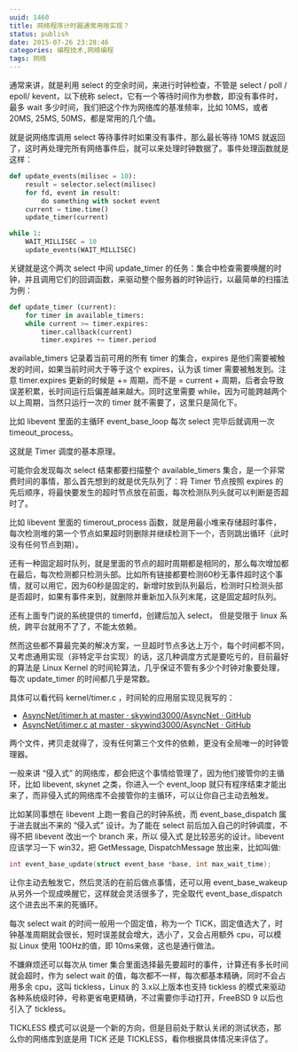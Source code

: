 ```yaml
---
uuid: 1460
title: 网络程序计时器通常用啥实现？
status: publish
date: 2015-07-26 23:28:46
categories: 编程技术,网络编程
tags: 网络
---
```

通常来讲，就是利用 select 的空余时间，来进行时钟检查，不管是 select / poll / epoll/ kevent，以下统称 select，它有一个等待时间作为参数，即没有事件时，最多 wait 多少时间，我们把这个作为网络库的基准频率，比如 10MS，或者 20MS, 25MS, 50MS，都是常用的几个值。

就是说网络库调用 select 等待事件时如果没有事件，那么最长等待 10MS 就返回了，这时再处理完所有网络事件后，就可以来处理时钟数据了。事件处理函数就是这样：

```python
def update_events(milisec = 10):  
	result = selector.select(milisec)  
	for fd, event in result:  
		do something with socket event  
	current = time.time()  
	update_timer(current)

while 1:  
	WAIT_MILLISEC = 10  
	update_events(WAIT_MILLISEC)
```

关键就是这个两次 select 中间 update_timer 的任务：集合中检查需要唤醒的时钟，并且调用它们的回调函数，来驱动整个服务器的时钟运行，以最简单的扫描法为例：

```python
def update_timer (current):  
	for timer in available_timers:  
	while current >= timer.expires:  
		timer.callback(current)  
		timer.expires += timer.period
```

<!--more-->

available_timers 记录着当前可用的所有 timer 的集合，expires 是他们需要被触发的时间，如果当前时间大于等于这个 expires，认为该 timer 需要被触发到。注意 timer.expires 更新的时候是 += 周期，而不是 = current + 周期，后者会导致误差积累，长时间运行后偏差越来越大。同时这里需要 while，因为可能跨越两个以上周期，当然只运行一次的 timer 就不需要了，这里只是简化下。

比如 libevent 里面的主循环 event_base_loop 每次 select 完毕后就调用一次 timeout_process。

这就是 Timer 调度的基本原理。

可能你会发现每次 select 结束都要扫描整个 available_timers 集合，是一个非常费时间的事情，那么首先想到的就是优先队列了：将 Timer 节点按照 expires 的先后顺序，将最快要发生的超时节点放在前面，每次检测队列头就可以判断是否超时了。

比如 libevent 里面的 timerout_process 函数，就是用最小堆来存储超时事件，每次检测堆的第一个节点如果超时则删除并继续检测下一个，否则跳出循环（此时没有任何节点到期）。

还有一种固定超时队列，就是里面的节点的超时周期都是相同的，那么每次增加都在最后，每次检测都只检测头部。比如所有链接都要检测60秒无事件超时这个事情，就可以用它，因为60秒是固定的，新增时放到队列最后，检测时只检测头部是否超时，如果有事件来到，就删除并重新加入队列末尾，这是固定超时队列。

还有上面专门说的系统提供的 timerfd，创建后加入 select， 但是受限于 linux 系统，跨平台就用不了了，不能太依赖。

然而这些都不算最完美的解决方案，一旦超时节点多达上万个，每个时间都不同，又考虑通用实现（非特定平台实现）的话，这几种调度方式是要吃亏的，目前最好的算法是 Linux Kernel 的时间轮算法，几乎保证不管有多少个时钟对象要处理，每次 update_timer 的时间都几乎是常数。

具体可以看代码 kernel/timer.c ，时间轮的应用层实现见我写的：  

- [AsyncNet/itimer.h at master · skywind3000/AsyncNet · GitHub](https://github.com/skywind3000/AsyncNet/blob/master/system/itimer.h)  
- [AsyncNet/itimer.c at master · skywind3000/AsyncNet · GitHub](https://github.com/skywind3000/AsyncNet/blob/master/system/itimer.c)

两个文件，拷贝走就得了，没有任何第三个文件的依赖，更没有全局唯一的时钟管理器。

一般来讲 “侵入式” 的网络库，都会把这个事情给管理了，因为他们接管你的主循环，比如 libevent, skynet 之类，你进入一个 event_loop 就只有程序结束才能出来了，而非侵入式的网络库不会接管你的主循环，可以让你自己主动去触发。

比如某同事想在 libevent 上跑一套自己的时钟系统，而 event_base_dispatch 属于进去就出不来的 “侵入式” 设计。为了能在 select 前后加入自己的时钟调度，不得不把 libevent 改出一个 branch 来，所以 侵入式 是比较恶劣的设计。libevent 应该学习一下 win32，把 GetMessage, DispatchMessage 放出来，比如叫做:

```cpp
int event_base_update(struct event_base *base, int max_wait_time);
```

让你主动去触发它，然后灵活的在前后做点事情，还可以用 event_base_wakeup 从另外一个现成唤醒它，这样就会灵活很多了，完全取代 event_base_dispatch 这个进去出不来的死循环。

每次 select wait 的时间一般用一个固定值，称为一个 TICK，固定值选大了，时钟基准周期就会很长，短时误差就会增大，选小了，又会占用额外 cpu，可以模拟 Linux 使用 100Hz的值，即 10ms来做，这也是通行做法。

不嫌麻烦还可以每次从 timer 集合里面选择最先要超时的事件，计算还有多长时间就会超时，作为 select wait 的值，每次都不一样，每次都基本精确，同时不会占用多余 cpu，这叫 tickless，Linux 的 3.x以上版本也支持 tickless 的模式来驱动各种系统级时钟，号称更省电更精确，不过需要你手动打开，FreeBSD 9 以后也引入了 tickless。

TICKLESS 模式可以说是一个新的方向，但是目前处于默认关闭的测试状态，那么你的网络库到底是用 TICK 还是 TICKLESS，看你根据具体情况来评估了。

